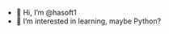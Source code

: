 - 👋 Hi, I’m @hasoft1
- 👀 I’m interested in learning, maybe Python?

<!---
hasoft1/hasoft1 is a ✨ special ✨ repository because its `README.md` (this file) appears on your GitHub profile.
You can click the Preview link to take a look at your changes.
--->
